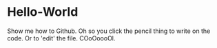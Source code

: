 # Hello-World
Show me how to Github.
Oh so you click the pencil thing to write on the code. Or to 'edit' the file.
COoOoooOl.
